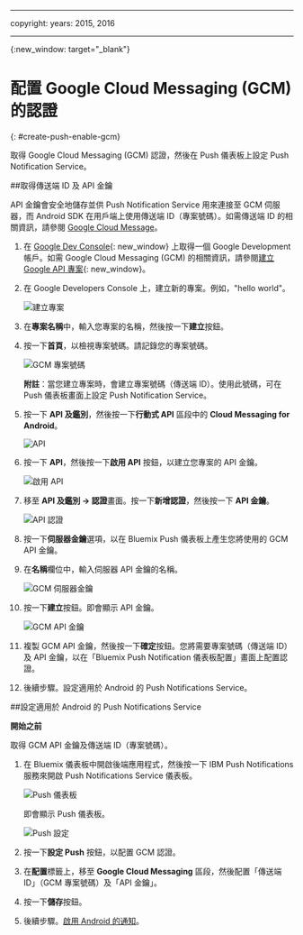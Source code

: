
---

copyright:
 years: 2015, 2016

---

{:new_window: target="_blank"}
# 配置 Google Cloud Messaging (GCM) 的認證
{: #create-push-enable-gcm}

取得 Google Cloud Messaging (GCM) 認證，然後在 Push 儀表板上設定 Push Notification Service。

##取得傳送端 ID 及 API 金鑰

API 金鑰會安全地儲存並供 Push Notification Service 用來連接至 GCM 伺服器，而 Android SDK 在用戶端上使用傳送端 ID（專案號碼）。如需傳送端 ID 的相關資訊，請參閱 [Google Cloud Message](https://developers.google.com/cloud-messaging/gcm#arch)。

1. 在 [Google Dev Console](https://console.developers.google.com/start){: new_window} 上取得一個 Google Development 帳戶。如需 Google Cloud Messaging (GCM) 的相關資訊，請參閱[建立 Google API 專案](https://developers.google.com/console/help/new/){: new_window}。

2. 在 Google Developers Console 上，建立新的專案。例如，"hello world"。

	![建立專案](images/gcm_createproject.jpg)

3. 在**專案名稱**中，輸入您專案的名稱，然後按一下**建立**按鈕。
4. 按一下**首頁**，以檢視專案號碼。請記錄您的專案號碼。

	![GCM 專案號碼](images/gcm_projectnumber.jpg)

	**附註**：當您建立專案時，會建立專案號碼（傳送端 ID）。使用此號碼，可在 Push 儀表板畫面上設定 Push Notification Service。

5. 按一下 **API 及鑑別**，然後按一下**行動式 API** 區段中的 **Cloud Messaging for Android**。

	![API](images/gcm_mobileapi.jpg)

6. 按一下 **API**，然後按一下**啟用 API** 按鈕，以建立您專案的 API 金鑰。

	![啟用 API ](images/gcm_enable_api.jpg)

7. 移至 **API 及鑑別 -> 認證**畫面。按一下**新增認證**，然後按一下 **API 金鑰**。

	![API 認證](images/api_credentials.jpg)

8. 按一下**伺服器金鑰**選項，以在 Bluemix Push 儀表板上產生您將使用的 GCM API 金鑰。
9. 在**名稱**欄位中，輸入伺服器 API 金鑰的名稱。

	![GCM 伺服器金鑰](images/gcm_serverkey.jpg)

10. 按一下**建立**按鈕。即會顯示 API 金鑰。

	![GCM API 金鑰](images/gcm_apikey.jpg)

11. 複製 GCM API 金鑰，然後按一下**確定**按鈕。您將需要專案號碼（傳送端 ID）及 API 金鑰，以在「Bluemix Push Notification 儀表板配置」畫面上配置認證。 
12. 後續步驟。設定適用於 Android 的 Push Notifications Service。

##設定適用於 Android 的 Push Notifications Service

**開始之前**

取得 GCM API 金鑰及傳送端 ID（專案號碼）。 

1. 在 Bluemix 儀表板中開啟後端應用程式，然後按一下 IBM Push Notifications 服務來開啟 Push Notifications Service 儀表板。
 
	![Push 儀表板](images/bluemixdashboard_push.jpg)

	即會顯示 Push 儀表板。
	
	![Push 設定](images/setup_push_main.jpg)

2. 按一下**設定 Push** 按鈕，以配置 GCM 認證。
1. 在**配置**標籤上，移至 **Google Cloud Messaging** 區段，然後配置「傳送端 ID」（GCM 專案號碼）及「API 金鑰」。

4. 按一下**儲存**按鈕。 
5. 後續步驟。[啟用 Android 的通知](c_enable_push.html)。
